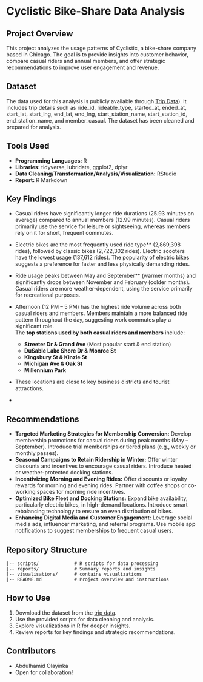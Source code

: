 # Cyclistic Bike-Share Data Analysis

## Project Overview
This project analyzes the usage patterns of Cyclistic, a bike-share company based in Chicago. The goal is to provide insights into customer behavior, compare casual riders and annual members, and offer strategic recommendations to improve user engagement and revenue.

## Dataset
The data used for this analysis is publicly available through [Trip Data](https://divvy-tripdata.s3.amazonaws.com/index.html)). It includes trip details such as ride_id, rideable_type, started_at, ended_at, start_lat, start_lng, end_lat, end_lng, start_station_name, start_station_id, end_station_name, and member_casual. The dataset has been cleaned and prepared for analysis.

## Tools Used
- **Programming Languages:** R
- **Libraries:** tidyverse, lubridate, ggplot2, dplyr
- **Data Cleaning/Transformation/Analysis/Visualization:** RStudio
- **Report:** R Markdown

## Key Findings
- Casual riders have significantly longer ride durations (25.93 minutes on average) compared to annual members (12.99 minutes). Casual riders primarily use the service for leisure or sightseeing, whereas members rely on it for short, frequent commutes.  

- Electric bikes are the most frequently used ride type** (2,869,398 rides), followed by classic bikes (2,722,302 rides). Electric scooters have the lowest usage (137,612 rides). The popularity of electric bikes suggests a preference for faster and less physically demanding rides.  

- Ride usage peaks between May and September** (warmer months) and significantly drops between November and February (colder months). Casual riders are more weather-dependent, using the service primarily for recreational purposes.  

- Afternoon (12 PM – 5 PM) has the highest ride volume across both casual riders and members. Members maintain a more balanced ride pattern throughout the day, suggesting work commutes play a significant role.  
The **top stations used by both casual riders and members** include:  
  - **Streeter Dr & Grand Ave** (Most popular start & end station)  
  - **DuSable Lake Shore Dr & Monroe St**  
  - **Kingsbury St & Kinzie St**  
  - **Michigan Ave & Oak St**  
  - **Millennium Park**  
- These locations are close to key business districts and tourist attractions.
- 
## Recommendations
- **Targeted Marketing Strategies for Membership Conversion:** Develop membership promotions for casual riders during peak months (May – September).  Introduce trial memberships or tiered plans (e.g., weekly or monthly passes).  
- **Seasonal Campaigns to Retain Ridership in Winter:** Offer winter discounts and incentives to encourage casual riders. Introduce heated or weather-protected docking stations.  
- **Incentivizing Morning and Evening Rides:** Offer discounts or loyalty rewards for morning and evening rides. Partner with coffee shops or co-working spaces for morning ride incentives.  
- **Optimized Bike Fleet and Docking Stations:** Expand bike availability, particularly electric bikes, in high-demand locations.  Introduce smart rebalancing technology to ensure an even distribution of bikes.  
- **Enhancing Digital Media and Customer Engagement:**  Leverage social media ads, influencer marketing, and referral programs.  Use mobile app notifications to suggest memberships to frequent casual users.

## Repository Structure
```
|-- scripts/             # R scripts for data processing
|-- reports/             # Summary reports and insights
|-- visualisations/      # contains visualizations
|-- README.md            # Project overview and instructions
```

## How to Use
1. Download the dataset from the [trip data]((https://divvy-tripdata.s3.amazonaws.com/index.html)).
2. Use the provided scripts for data cleaning and analysis.
3. Explore visualizations in R for deeper insights.
4. Review reports for key findings and strategic recommendations.

## Contributors
- Abdulhamid Olayinka
- Open for collaboration! 
